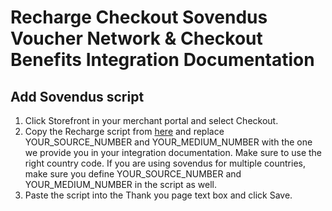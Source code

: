 # Recharge Checkout Sovendus Voucher Network & Checkout Benefits Integration Documentation

## Add Sovendus script
1. Click Storefront in your merchant portal and select Checkout.
2. Copy the Recharge script from [here](https://github.com/Sovendus-GmbH/Sovendus-Recharge-Voucher-Network-and-Checkout-Benefits-Documentation/blob/main/recharge.template.html) and replace YOUR_SOURCE_NUMBER and YOUR_MEDIUM_NUMBER with the one we provide you in your integration documentation. Make sure to use the right country code. If you are using sovendus for multiple countries, make sure you define YOUR_SOURCE_NUMBER and YOUR_MEDIUM_NUMBER in the script as well.
3. Paste the script into the Thank you page text box and click Save.  
